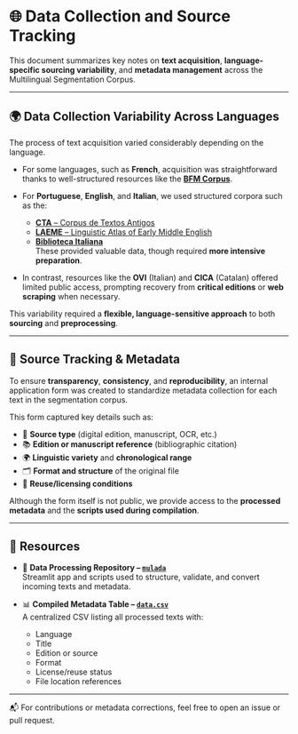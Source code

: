 # 🌐 Data Collection and Source Tracking

This document summarizes key notes on **text acquisition**, **language-specific sourcing variability**, and **metadata management** across the Multilingual Segmentation Corpus.

---

## 🌍 Data Collection Variability Across Languages

The process of text acquisition varied considerably depending on the language.

- For some languages, such as **French**, acquisition was straightforward thanks to well-structured resources like the [**BFM Corpus**](https://gitlab.huma-num.fr/bfm/bfm-textes-diffusion/-/tree/main/TXT?ref_type=heads).

- For **Portuguese**, **English**, and **Italian**, we used structured corpora such as the:
  - [**CTA** – Corpus de Textos Antigos](https://teitok.clul.ul.pt/teitok/cta/index.php?action=home)
  - [**LAEME** – Linguistic Atlas of Early Middle English](http://amc.ppls.ed.ac.uk/laeme/texts.html)
  - [**Biblioteca Italiana**](http://www.bibliotecaitaliana.it/percorsi/19)  
  These provided valuable data, though required **more intensive preparation**.

- In contrast, resources like the **OVI** (Italian) and **CICA** (Catalan) offered limited public access, prompting recovery from **critical editions** or **web scraping** when necessary.

This variability required a **flexible, language-sensitive approach** to both **sourcing** and **preprocessing**.

---

## 🧾 Source Tracking & Metadata

To ensure **transparency**, **consistency**, and **reproducibility**, an internal application form was created to standardize metadata collection for each text in the segmentation corpus.

This form captured key details such as:

- 📌 **Source type** (digital edition, manuscript, OCR, etc.)  
- 📚 **Edition or manuscript reference** (bibliographic citation)  
- 🌍 **Linguistic variety** and **chronological range**  
- 🗂️ **Format and structure** of the original file  
- 📝 **Reuse/licensing conditions**

Although the form itself is not public, we provide access to the **processed metadata** and the **scripts used during compilation**.

---

## 🔗 Resources

- 📂 **Data Processing Repository – [`mulada`](https://github.com/carolisteia/mulada)**  
  Streamlit app and scripts used to structure, validate, and convert incoming texts and metadata.

- 📊 **Compiled Metadata Table – [`data.csv`](https://github.com/carolisteia/mulada/blob/main/data.csv)**  
  A centralized CSV listing all processed texts with:
  - Language  
  - Title  
  - Edition or source  
  - Format  
  - License/reuse status  
  - File location references

---

📬 For contributions or metadata corrections, feel free to open an issue or pull request.
